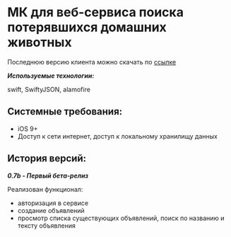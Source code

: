 # МК для веб-сервиса поиска потерявшихся домашних животных

Последнюю версию клиента можно скачать по [ссылке](https://github.com/ALVirtualTech/PetSearchMobileAppIos/)

***Используемые технологии:***

swift, SwiftyJSON, alamofire

## Системные требования:

- iOS 9+
- Доступ к сети интернет, доступ к локальному хранилищу данных

## История версий:

***0.7b - Первый бета-релиз***

Реализован функционал:

- авторизация в сервисе
- создание объявлений
- просмотр списка существующих объявлений, поиск по названию и тексту объявления
